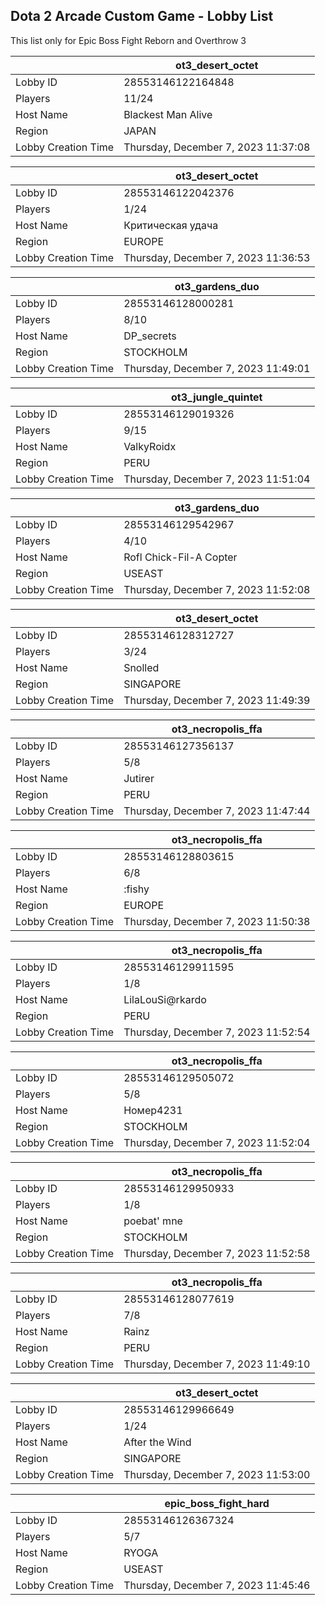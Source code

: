 ## Dota 2 Arcade Custom Game - Lobby List

This list only for Epic Boss Fight Reborn and Overthrow 3

|  | ot3_desert_octet |
| ------ | ------ |
| Lobby ID | 28553146122164848 |
| Players | 11/24 |
| Host Name | Blackest Man Alive |
| Region | JAPAN |
| Lobby Creation Time | Thursday, December 7, 2023 11:37:08 |


|  | ot3_desert_octet |
| ------ | ------ |
| Lobby ID | 28553146122042376 |
| Players | 1/24 |
| Host Name | Критическая удача |
| Region | EUROPE |
| Lobby Creation Time | Thursday, December 7, 2023 11:36:53 |


|  | ot3_gardens_duo |
| ------ | ------ |
| Lobby ID | 28553146128000281 |
| Players | 8/10 |
| Host Name | DP_secrets |
| Region | STOCKHOLM |
| Lobby Creation Time | Thursday, December 7, 2023 11:49:01 |


|  | ot3_jungle_quintet |
| ------ | ------ |
| Lobby ID | 28553146129019326 |
| Players | 9/15 |
| Host Name | ValkyRoidx |
| Region | PERU |
| Lobby Creation Time | Thursday, December 7, 2023 11:51:04 |


|  | ot3_gardens_duo |
| ------ | ------ |
| Lobby ID | 28553146129542967 |
| Players | 4/10 |
| Host Name | Rofl Chick-Fil-A Copter |
| Region | USEAST |
| Lobby Creation Time | Thursday, December 7, 2023 11:52:08 |


|  | ot3_desert_octet |
| ------ | ------ |
| Lobby ID | 28553146128312727 |
| Players | 3/24 |
| Host Name | Snolled |
| Region | SINGAPORE |
| Lobby Creation Time | Thursday, December 7, 2023 11:49:39 |


|  | ot3_necropolis_ffa |
| ------ | ------ |
| Lobby ID | 28553146127356137 |
| Players | 5/8 |
| Host Name | Jutirer |
| Region | PERU |
| Lobby Creation Time | Thursday, December 7, 2023 11:47:44 |


|  | ot3_necropolis_ffa |
| ------ | ------ |
| Lobby ID | 28553146128803615 |
| Players | 6/8 |
| Host Name | :fishy |
| Region | EUROPE |
| Lobby Creation Time | Thursday, December 7, 2023 11:50:38 |


|  | ot3_necropolis_ffa |
| ------ | ------ |
| Lobby ID | 28553146129911595 |
| Players | 1/8 |
| Host Name | LilaLouSi@rkardo |
| Region | PERU |
| Lobby Creation Time | Thursday, December 7, 2023 11:52:54 |


|  | ot3_necropolis_ffa |
| ------ | ------ |
| Lobby ID | 28553146129505072 |
| Players | 5/8 |
| Host Name | Номер4231 |
| Region | STOCKHOLM |
| Lobby Creation Time | Thursday, December 7, 2023 11:52:04 |


|  | ot3_necropolis_ffa |
| ------ | ------ |
| Lobby ID | 28553146129950933 |
| Players | 1/8 |
| Host Name | poebat' mne |
| Region | STOCKHOLM |
| Lobby Creation Time | Thursday, December 7, 2023 11:52:58 |


|  | ot3_necropolis_ffa |
| ------ | ------ |
| Lobby ID | 28553146128077619 |
| Players | 7/8 |
| Host Name | Rainz |
| Region | PERU |
| Lobby Creation Time | Thursday, December 7, 2023 11:49:10 |


|  | ot3_desert_octet |
| ------ | ------ |
| Lobby ID | 28553146129966649 |
| Players | 1/24 |
| Host Name | After the Wind |
| Region | SINGAPORE |
| Lobby Creation Time | Thursday, December 7, 2023 11:53:00 |


|  | epic_boss_fight_hard |
| ------ | ------ |
| Lobby ID | 28553146126367324 |
| Players | 5/7 |
| Host Name | RYOGA |
| Region | USEAST |
| Lobby Creation Time | Thursday, December 7, 2023 11:45:46 |


